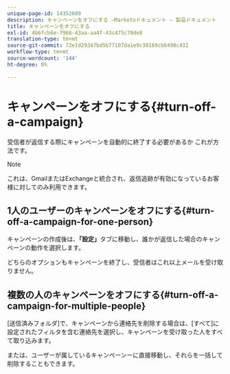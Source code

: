 ```yaml
---
unique-page-id: 14352609
description: キャンペーンをオフにする —Marketoドキュメント — 製品ドキュメント
title: キャンペーンをオフにする
exl-id: 4b6fcb6e-7966-43aa-aa4f-43c475c79de8
translation-type: tm+mt
source-git-commit: 72e1d29347bd5b77107da1e9c30169cb6490c432
workflow-type: tm+mt
source-wordcount: '144'
ht-degree: 0%

---
```


# キャンペーンをオフにする{#turn-off-a-campaign}

受信者が返信する際にキャンペーンを自動的に終了する必要があるか これが方法です。

>[!NOTE]
>
>これは、GmailまたはExchangeと統合され、返信追跡が有効になっているお客様に対してのみ利用できます。

## 1人のユーザーのキャンペーンをオフにする{#turn-off-a-campaign-for-one-person}

キャンペーンの作成後は、**「設定」**&#x200B;タブに移動し、誰かが返信した場合のキャンペーンの動作を選択します。

どちらのオプションもキャンペーンを終了し、受信者はこれ以上メールを受け取りません。

## 複数の人のキャンペーンをオフにする{#turn-off-a-campaign-for-multiple-people}

[送信済みフォルダ]で、キャンペーンから連絡先を削除する場合は、[すべて]に設定されたフィルタを含む連絡先を選択し、キャンペーンを受け取った人をすべて取り込みます。

または、ユーザーが属しているキャンペーンーに直接移動し、それらを一括して削除することもできます。

